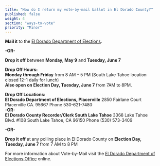 ```yaml
---
title: "How do I return my vote-by-mail ballot in El Dorado County?"
published: false
weight: 4
section: "ways-to-vote"
priority: "Minor"
---
```


**Mail it** to the [El Dorado Department of Elections](#section-election-office-contact).  

  **-OR-**  

**Drop it off** between **Monday, May 9** and **Tuesday, June 7**  
  
  **Drop Off Hours:**  
  **Monday through Friday** from 8 AM – 5 PM (South Lake Tahoe location closed 12-1 daily for lunch)  
  **Also open on Election Day, Tuesday, June 7** from 7AM to 8PM.  
  
  **Drop Off Locations:**  
  **El Dorado Department of Elections, Placerville** 2850 Fairlane Court  
  Placerville CA. 95667 Phone 530-621-7480  
  **-OR-**  
  **El Dorado County Recorder/Clerk South Lake Tahoe** 3368 Lake Tahoe Blvd. #108 South Lake Tahoe, CA 96150 Phone (530) 573-3409  
  
  **-OR-**  

**Drop it off** at any polling place in El Dorado County on **Election Day, Tuesday, June 7** from 7 AM to 8 PM  

For more information about Vote-by-Mail visit the [El Dorado Department of Elections Office](http://www.edcgov.us/Elections/Election_June_7_2016/Election_June_7_2016.aspx) online.  
